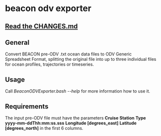# beacon odv exporter

## [Read the CHANGES.md](https://github.com/smieruch/beacon_odv_exporter/blob/master/CHANGES.md)

## General
Convert BEACON pre-ODV .txt ocean data files to ODV Generic
Spreadsheet Format, splitting the original file into up to three
individual files for ocean profiles, trajectories or timeseries.

## Usage
Call *BeaconODVExporter.bash --help* for more information how to use it.

## Requirements
The input pre-ODV file must have the parameters
**Cruise** **Station** **Type**
**yyyy-mm-ddThh:mm:ss.sss** **Longitude [degrees_east]** **Latitude
[degrees_north]** in the first 6 columns.

